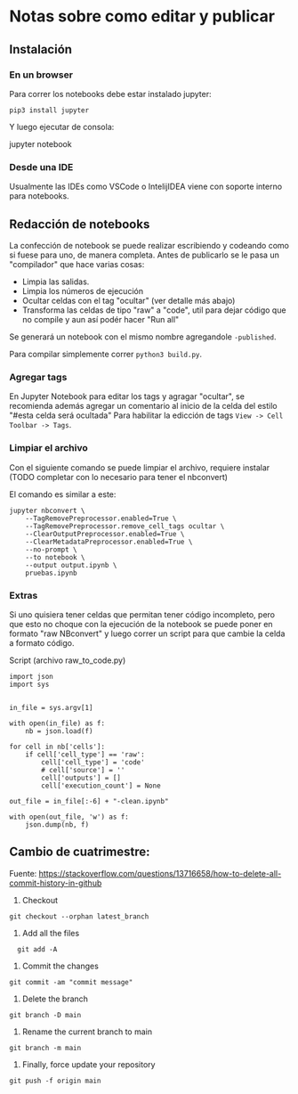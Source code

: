 # Notas sobre como editar y publicar

## Instalación

### En un browser

Para correr los notebooks debe estar instalado jupyter:

```
pip3 install jupyter
```

Y luego ejecutar de consola:

jupyter notebook

### Desde una IDE

Usualmente las IDEs como VSCode o IntelijIDEA viene con soporte interno para notebooks.


## Redacción de notebooks

La confección de notebook se puede realizar escribiendo y codeando como si fuese para uno, de manera completa.
Antes de publicarlo se le pasa un "compilador" que hace varias cosas:

  - Limpia las salidas.
  - Limpia los números de ejecución
  - Ocultar celdas con el tag "ocultar" (ver detalle más abajo)
  - Transforma las celdas de tipo "raw" a "code", util para dejar código que no compile y aun así podér hacer "Run all"

Se generará un notebook con el mismo nombre agregandole `-published`.

Para compilar simplemente correr `python3 build.py`.

### Agregar tags

En Jupyter Notebook para editar los tags y agragar "ocultar", se recomienda además agregar un comentario al inicio de la celda del estilo "#esta celda será ocultada"
Para habilitar la edicción de tags  `View -> Cell Toolbar -> Tags`.


### Limpiar el archivo

Con el siguiente comando se puede limpiar el archivo, requiere instalar (TODO completar con lo necesario para tener el nbconvert)

El comando es similar a este:
```
jupyter nbconvert \
	--TagRemovePreprocessor.enabled=True \
	--TagRemovePreprocessor.remove_cell_tags ocultar \
	--ClearOutputPreprocessor.enabled=True \
	--ClearMetadataPreprocessor.enabled=True \
	--no-prompt \
	--to notebook \
	--output output.ipynb \
	pruebas.ipynb
```

### Extras

Si uno quisiera tener celdas que permitan tener código incompleto, pero que esto no choque con la ejecución de la notebook se puede poner en formato "raw NBconvert" y luego correr un script para que cambie la celda a formato código.

Script (archivo raw_to_code.py)

```
import json
import sys


in_file = sys.argv[1]

with open(in_file) as f:
    nb = json.load(f)

for cell in nb['cells']:
    if cell['cell_type'] == 'raw':
        cell['cell_type'] = 'code'
        # cell['source'] = ''
        cell['outputs'] = []
        cell['execution_count'] = None

out_file = in_file[:-6] + "-clean.ipynb"

with open(out_file, 'w') as f:
    json.dump(nb, f)
```


## Cambio de cuatrimestre:

Fuente: https://stackoverflow.com/questions/13716658/how-to-delete-all-commit-history-in-github

1. Checkout

  ```
  git checkout --orphan latest_branch
  ```

1. Add all the files

  ```
	git add -A
  ```

1. Commit the changes

  ```
  git commit -am "commit message"
  ```

1. Delete the branch

  ```
  git branch -D main
  ```

1. Rename the current branch to main

  ```
  git branch -m main
  ```

1. Finally, force update your repository

  ```
  git push -f origin main
  ```
